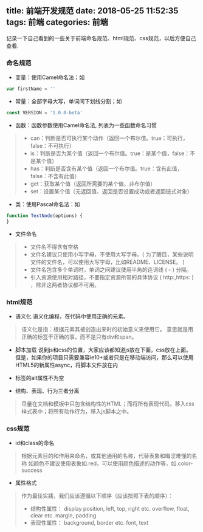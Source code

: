 title: 前端开发规范
date: 2018-05-25 11:52:35
tags: 前端
categories: 前端
---

记录一下自己看到的一些关于前端命名规范、html规范、css规范，以后方便自己查看.
<!-- more -->

### 命名规范

* 变量：使用Camel命名法；如
```javascript
var firstName = ''
```

* 常量：全部字母大写，单词间下划线分割；如
```javascript
const VERSION = '1.0.0-beta'
```


* 函数：函数参数使用Camel命名法, 列表为一些函数命名习惯
>* can：判断是否可执行某个动作（返回一个布尔值。true：可执行，false：不可执行）
>* is：判断是否为某个值（返回一个布尔值。true：是某个值，false：不是某个值）
>* has：判断是否含有某个值（返回一个布尔值。true：含有此值，false：不含有此值）
>* get：获取某个值（返回所需要的某个值，非布尔值）
>* set：设置某个值（无返回值、返回是否设置成功或者返回链式对象）

*   类：使用Pascal命名法：如
```javascript
function TextNode(options) {
}
```

* 文件命名
>* 文件名不得含有空格
>* 文件名建议只使用小写字母，不使用大写字母。( 为了醒目，某些说明文件的文件名，可以使用大写字母，比如README、LICENSE。 )
>* 文件名包含多个单词时，单词之间建议使用半角的连词线 ( - ) 分隔。
>* 引入资源使用相对路径，不要指定资源所带的具体协议 ( http:,https: ) ，除非这两者协议都不可用。

### html规范

* 语义化
语义化编程，在代码中使用正确的元素。
> 语义化是指：根据元素其被创造出来时的初始意义来使用它。
> 意思就是用正确的标签干正确的事，而不是只有div和span。

* 脚本加载
说到js和css的位置，大家应该都知道js放在下面，css放在上面。
但是，如果你的项目只需要兼容ie10+或者只是在移动端访问，那么可以使用HTML5的新属性async，将脚本文件放在<head>内


* <img>标签的alt属性不为空

* 结构、表现、行为三者分离
> 尽量在文档和模板中只包含结构性的HTML；而将所有表现代码，移入css样式表中；将所有动作行为，移入js脚本之中。

### css规范
* id和class的命名
> 根据元素目的和作用来命名，或其他通用的名称，代替表象和晦涩难懂的名称
> 如颜色不建议使用表象如.red，可以使用颜色描述的动作等，如.color-success

* 属性格式
> 作为最佳实践，我们应该遵循以下顺序（应该按照下表的顺序）：
> * 结构性属性：
> display
> position, left, top, right etc.
> overflow, float, clear etc.
> margin, padding
> * 表现性属性：
> background, border etc.
> font, text




